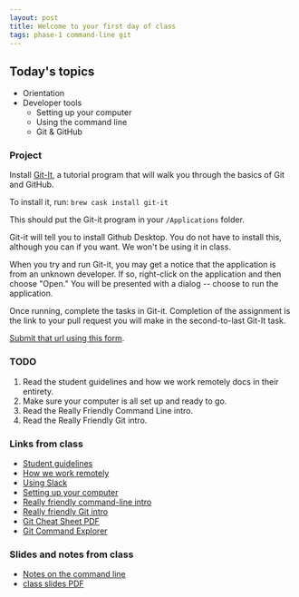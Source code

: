 ```yaml
---
layout: post
title: Welcome to your first day of class
tags: phase-1 command-line git
---
```


## Today's topics

- Orientation
- Developer tools
  - Setting up your computer
  - Using the command line
  - Git & GitHub

### Project

Install [Git-It](https://github.com/jlord/git-it-electron), a tutorial program that will walk you through the basics of Git and GitHub.

To install it, run:
`brew cask install git-it`

This should put the Git-it program in your `/Applications` folder.

Git-it will tell you to install Github Desktop. You do not have to install this, although you can if you want. We won't be using it in class.

When you try and run Git-it, you may get a notice that the application is from an unknown developer. If so, right-click on the application and then choose "Open." You will be presented with a dialog -- choose to run the application.

Once running, complete the tasks in Git-it. Completion of the assignment is the link to your pull request you will make in the second-to-last Git-It task.

[Submit that url using this form](https://forms.gle/hKL37abHZ7TEoyWT6).

### TODO

1. Read the student guidelines and how we work remotely docs in their entirety.
2. Make sure your computer is all set up and ready to go.
3. Read the Really Friendly Command Line intro.
4. Read the Really Friendly Git intro.

### Links from class

* [Student guidelines](https://drive.google.com/open?id=17j7lH4BTArHwF9TMN9bzDO05REuXflpYCa8JnV1KDLI&authuser=1)
* [How we work remotely](https://github.com/momentumlearn/student-resources/blob/master/articles/working-remotely.md)
* [Using Slack](https://slack.com/resources/using-slack/slack-tutorials)
* [Setting up your computer](https://github.com/momentumlearn/student-resources/blob/master/articles/setup.md)
* [Really friendly command-line intro](https://drive.google.com/open?id=1E4ALJrjclTYE4C6lwIV517-SOXiZ-Dqb)
* [Really friendly Git intro](https://drive.google.com/open?id=125rubyTQpBwmpi6I_UzUWfT1aXeHmy5n)
* [Git Cheat Sheet PDF](https://github.github.com/training-kit/downloads/github-git-cheat-sheet.pdf)
* [Git Command Explorer](https://gitexplorer.com/)

### Slides and notes from class

- [Notes on the command line](https://docs.google.com/document/d/1u6tUEkkhmvuz_aU_TBVNXfu1ZUa23Wm3fx95s0V-XPo/edit?usp=sharing)
- [class slides PDF](/slide-decks/git-slides.pdf)

